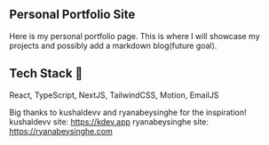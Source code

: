 ## Personal Portfolio Site
Here is my personal portfolio page. This is where I will showcase my projects and possibly add a markdown blog(future goal). 

## Tech Stack 👾
React, TypeScript, NextJS, TailwindCSS, Motion, EmailJS

Big thanks to kushaldevv and ryanabeysinghe for the inspiration!
kushaldevv site: https://kdev.app
ryanabeysinghe site: https://ryanabeysinghe.com
